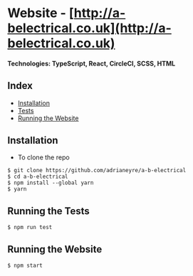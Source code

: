 # Website - [http://a-belectrical.co.uk](http://a-belectrical.co.uk)
#### Technologies: TypeScript, React, CircleCI, SCSS, HTML

## Index
* [Installation](#Install)
* [Tests](#Tests)
* [Running the Website](#Run)

## <a name="Install">Installation</a>
* To clone the repo
```shell
$ git clone https://github.com/adrianeyre/a-b-electrical
$ cd a-b-electrical
$ npm install --global yarn
$ yarn
```

## <a name="Tests">Running the Tests</a>
```shell
$ npm run test
```

## <a name="Run">Running the Website</a>
```shell
$ npm start
```
